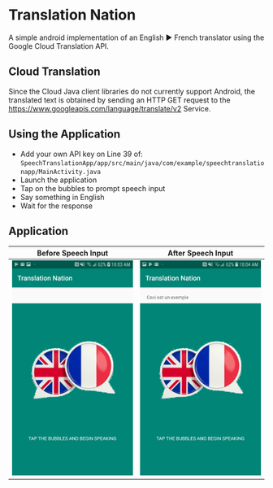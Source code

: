 # Translation Nation
A simple android implementation of an English :arrow_forward: French translator using the Google Cloud Translation API.

## Cloud Translation
Since the Cloud Java client libraries do not currently support Android, the translated text is obtained by sending an HTTP GET request to the https://www.googleapis.com/language/translate/v2 Service.

## Using the Application
* Add your own API key on Line 39 of:
`SpeechTranslationApp/app/src/main/java/com/example/speechtranslationapp/MainActivity.java`
* Launch the application
* Tap on the bubbles to prompt speech input
* Say something in English
* Wait for the response

## Application
Before Speech Input            |  After Speech Input
:-------------------------:|:-------------------------:
![Default](/public/Default.jpg)  |  ![Example](/public/Example.jpg)